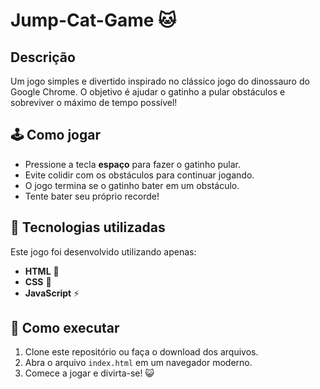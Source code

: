 # Jump-Cat-Game 🐱

## Descrição

Um jogo simples e divertido inspirado no clássico jogo do dinossauro do Google Chrome. O objetivo é ajudar o gatinho a pular obstáculos e sobreviver o máximo de tempo possível!

## 🕹️ Como jogar

- Pressione a tecla **espaço** para fazer o gatinho pular.
- Evite colidir com os obstáculos para continuar jogando.
- O jogo termina se o gatinho bater em um obstáculo.
- Tente bater seu próprio recorde!

## 🔧 Tecnologias utilizadas

Este jogo foi desenvolvido utilizando apenas:
- **HTML** 🎨
- **CSS** 💅
- **JavaScript** ⚡

## 📂 Como executar

1. Clone este repositório ou faça o download dos arquivos.
2. Abra o arquivo `index.html` em um navegador moderno.
3. Comece a jogar e divirta-se! 😺
